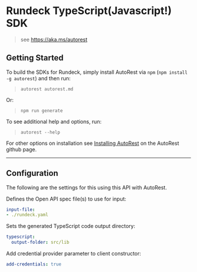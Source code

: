 Rundeck TypeScript(Javascript!) SDK
===================================
> see https://aka.ms/autorest

## Getting Started 
To build the SDKs for Rundeck, simply install AutoRest via `npm` (`npm install -g autorest`) and then run:
> `autorest autorest.md`

Or:
> `npm run generate`

To see additional help and options, run:
> `autorest --help`

For other options on installation see [Installing AutoRest](https://aka.ms/autorest/install) on the AutoRest github page.

---

## Configuration 
The following are the settings for this using this API with AutoRest.

Defines the Open API spec file(s) to use for input:
```yaml
input-file:
- ./rundeck.yaml
```

Sets the generated TypeScript code output directory:
```yaml
typescript:
  output-folder: src/lib
```

Add credential provider parameter to client constructor:
```yaml
add-credentials: true
```
